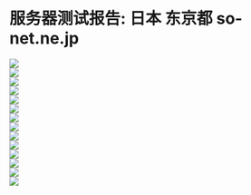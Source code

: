 
# 服务器测试报告: 日本 东京都 so-net.ne.jp        
![](./MyFanFan/1.png)     
![](./MyFanFan/2.png)    
![](./MyFanFan/3.png)    
![](./MyFanFan/4.png)    
![](./MyFanFan/5.png)    
![](./MyFanFan/6.png)    
![](./MyFanFan/7.png)    
![](./MyFanFan/8.png)    
![](./MyFanFan/9.png)    
![](./MyFanFan/10.png)    
![](./MyFanFan/11.png)    
![](./MyFanFan/12.png)    
![](./MyFanFan/13.png)    
![](./MyFanFan/14.png)    
			                 
